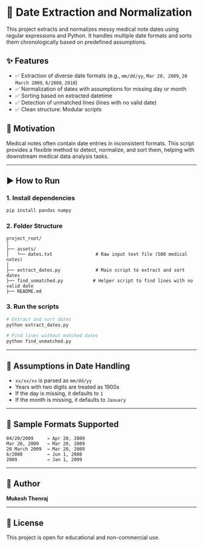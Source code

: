 # 📅 Date Extraction and Normalization

This project extracts and normalizes messy medical note dates using regular expressions and Python. It handles multiple date formats and sorts them chronologically based on predefined assumptions.

## ✨ Features

- ✅ Extraction of diverse date formats (e.g., `mm/dd/yy`, `Mar 20, 2009`, `20 March 2009`, `6/2008`, `2010`)
- ✅ Normalization of dates with assumptions for missing day or month
- ✅ Sorting based on extracted datetime
- ✅ Detection of unmatched lines (lines with no valid date)
- ✅ Clean structure: Modular scripts

## 🧠 Motivation

Medical notes often contain date entries in inconsistent formats. This script provides a flexible method to detect, normalize, and sort them, helping with downstream medical data analysis tasks.

---

## ▶️ How to Run

### 1. Install dependencies
```bash
pip install pandas numpy
```

### 2. Folder Structure

```
project_root/
│
├── assets/
│   └── dates.txt                # Raw input text file (500 medical notes)
│
├── extract_dates.py             # Main script to extract and sort dates
├── find_unmatched.py           # Helper script to find lines with no valid date
├── README.md
```

### 3. Run the scripts

```bash
# Extract and sort dates
python extract_dates.py

# Find lines without matched dates
python find_unmatched.py
```

---

## 🧪 Assumptions in Date Handling

- `xx/xx/xx` is parsed as `mm/dd/yy`
- Years with two digits are treated as 1900s
- If the day is missing, it defaults to `1`
- If the month is missing, it defaults to `January`

---

## 📌 Sample Formats Supported

```
04/20/2009     → Apr 20, 2009  
Mar 20, 2009   → Mar 20, 2009  
20 March 2009  → Mar 20, 2009  
6/2008         → Jun 1, 2008  
2009           → Jan 1, 2009
```

---

## 👤 Author

**Mukesh Thenraj**

---

## 📜 License

This project is open for educational and non-commercial use.
